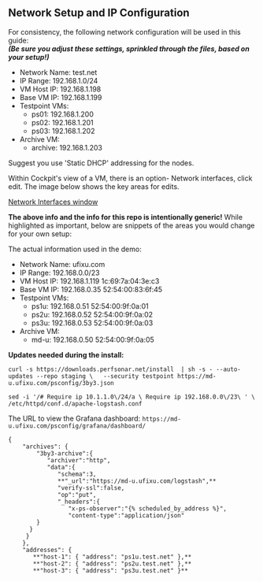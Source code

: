 ## Network Setup and IP Configuration

For consistency, the following network configuration will be used in this guide:  
**_(Be sure you adjust these settings, sprinkled through the files, based on your setup!)_**

- Network Name: test.net
- IP Range: 192.168.1.0/24
- VM Host IP: 192.168.1.198
- Base VM IP: 192.168.1.199
- Testpoint VMs:
	- ps01: 192.168.1.200
	- ps02: 192.168.1.201
	- ps03: 192.168.1.202
- Archive VM:
	- archive: 192.168.1.203
    
Suggest you use 'Static DHCP' addressing for the nodes. 

Within Cockpit's view of a VM, there is an option- Network interfaces, click edit.  The image below shows the key areas for edits.

[Network Interfaces window](Network-Edit.png)

**The above info and the info for this repo is intentionally generic!**  While highlighted as important, below are snippets of the areas you would change for your own setup:

The actual information used in the demo:
- Network Name: ufixu.com
- IP Range: 192.168.0.0/23
- VM Host IP: 192.168.1.119 1c:69:7a:04:3e:c3
- Base VM IP:  192.168.0.35 52:54:00:83:6f:45
- Testpoint VMs:
	- ps1u: 192.168.0.51 52:54:00:9f:0a:01
	- ps2u: 192.168.0.52 52:54:00:9f:0a:02
	- ps3u: 192.168.0.53 52:54:00:9f:0a:03
- Archive VM:
	- md-u: 192.168.0.50 52:54:00:9f:0a:05

**Updates needed during the install:**  

`curl -s https://downloads.perfsonar.net/install  | sh -s - --auto-updates --repo staging \  
--security testpoint https://md-u.ufixu.com/psconfig/3by3.json`

`sed -i '/# Require ip 10.1.1.0\/24/a \ Require ip 192.168.0.0\/23\ ' \
/etc/httpd/conf.d/apache-logstash.conf`

The URL to view the Grafana dashboard:
`https://md-u.ufixu.com/psconfig/grafana/dashboard/`

````
{
    "archives": {
        "3by3-archive":{
           "archiver":"http",
           "data":{
              "schema":3,
              **"_url":"https://md-u.ufixu.com/logstash",**
              "verify-ssl":false,
              "op":"put",
              "_headers":{
                 "x-ps-observer":"{% scheduled_by_address %}",
                 "content-type":"application/json"
        }
      }
     }
    },
    "addresses": {
       **"host-1": { "address": "ps1u.test.net" },**
       **"host-2": { "address": "ps2u.test.net" },**
       **"host-3": { "address": "ps3u.test.net" }**
````